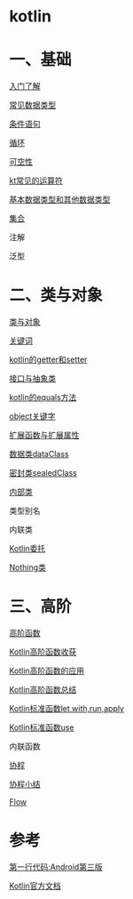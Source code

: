 # kotlin

# 一、基础

[入门了解](mds/basic/1、入门了解.md)

[常见数据类型](mds/basic/2、常见数据类型.md)

[条件语句](mds/basic/3、条件语句.md)

[循环](mds/basic/4、循环.md)

[可空性](mds/basic/5、可空性.md)

[kt常见的运算符](mds/basic/6、kt常见的运算符.md)

[基本数据类型和其他数据类型](mds/basic/7、基本数据类型和其他数据类型.md)

[集合](mds/basic/8、集合.md)

注解

泛型

# 二、类与对象

[类与对象](mds/clazz/1、类与对象.md)

[关键词](mds/clazz/2、修饰符.md)

[kotlin的getter和setter](mds/clazz/3、kotlin的getter和setter.md)

[接口与抽象类](mds/clazz/4、接口与抽象类.md)

[kotlin的equals方法](mds/clazz/5、kotlin的equals方法.md)

[object关键字](mds/clazz/6、object关键字.md)

[扩展函数与扩展属性](mds/clazz/7、扩展函数与扩展属性.md)

[数据类dataClass](mds/clazz/8、数据类dataClass.md)

[密封类sealedClass](mds/clazz/9、密封类sealedClass.md)

[内部类](mds/clazz/10、kt内部类.md)


类型别名

内联类

[Kotlin委托](mds/clazz/11、Kotlin委托.md)

[Nothing类](mds/clazz/12、Nothing类.md)



# 三、高阶

[高阶函数](mds/high/1.0、高阶函数.md)

[Kotlin高阶函数收获](mds/high/1.1、Kotlin高阶函数收获.md)

[Kotlin高阶函数的应用](mds/high/1.2、Kotlin高阶函数的应用.md)

[Kotlin高阶函数总结](mds/high/1.3、Kotlin高阶函数总结.md)


[Kotlin标准函数let,with,run,apply](mds/high/2.0、Kotlin标准函数：let,with,run,apply.md)

[Kotlin标准函数use](mds/high/2.1、Kotlin标准函数：use.md)

内联函数

[协程](mds/high/3.0、协程.md)

[协程小结](mds/high/3.1、协程小结.md)

[Flow](mds/high/4、Flow1.md)


# 参考

[第一行代码:Android第三版](https://weread.qq.com/web/reader/73532150723f022f73516a6kecc32f3013eccbc87e4b62e)

[Kotlin官方文档](https://www.kotlincn.net/docs/reference/)



